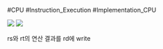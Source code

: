 #CPU #Instruction_Execution #Implementation_CPU 

![](https://i.imgur.com/OIkMSZn.png)
![](https://i.imgur.com/gbnKLaP.png)

rs와 rt의 연산 결과를 rd에 write
